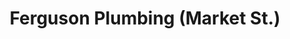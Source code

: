 ---
title: "Ferguson Plumbing (Market St.)"
url: /san-diego/ferguson-plumbing-market-st/
shop: trade
---
